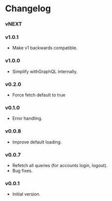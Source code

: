 # Changelog

### vNEXT

### v1.0.1

- Make v1 backwards compatible.

### v1.0.0

- Simplify withGraphQL internally.

### v0.2.0

- Force fetch default to true

### v0.1.0

- Error handling.

### v0.0.8

- Improve default loading.

### v0.0.7

- Refetch all queries (for accounts login, logout).
- Bug fixes.

### v0.0.1

- Initial version.

